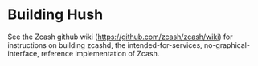 # Building Hush

See the Zcash github wiki (https://github.com/zcash/zcash/wiki) for
instructions on building zcashd, the intended-for-services,
no-graphical-interface, reference implementation of Zcash.
